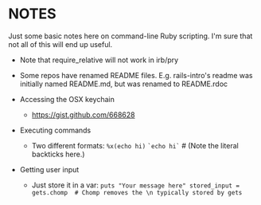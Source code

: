 NOTES
=====

Just some basic notes here on command-line Ruby scripting. I'm sure that not all
of this will end up useful.

* Note that require_relative will not work in irb/pry

* Some repos have renamed README files. E.g. rails-intro's readme was initially
  named README.md, but was renamed to README.rdoc

* Accessing the OSX keychain
  - https://gist.github.com/668628

* Executing commands
  - Two different formats:
    `` %x(echo hi) ``
    `` `echo hi` `` # (Note the literal backticks here.)

* Getting user input
  - Just store it in a var:
    ``
    puts "Your message here"
    stored_input = gets.chomp  # Chomp removes the \n typically stored by gets
    ``

